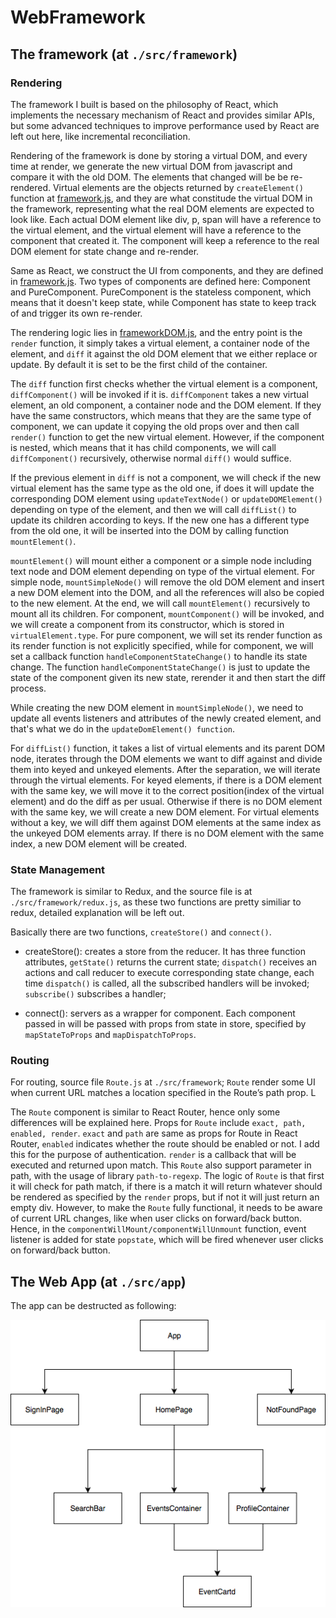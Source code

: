 # WebFramework

## The framework (at `./src/framework`)

### Rendering
The framework I built is based on the philosophy of React, which implements the necessary mechanism of React and provides similar APIs, but some advanced techniques to improve performance used by React are left out here, like incremental reconciliation.

Rendering of the framework is done by storing a virtual DOM, and every time at render, we generate the new virtual DOM from javascript and compare it with the old DOM. The elements that changed will be be re-rendered. Virtual elements are the objects returned by `createElement()` function at [framework.js](./src/framework/framework.js), and they are what constitude the virtual DOM in the framework, representing what the real DOM elements are expected to look like. Each actual DOM element like div, p, span will have a reference to the virtual element, and the virtual element will have a reference to the component that created it. The component will keep a reference to the real DOM element for state change and re-render.

Same as React, we construct the UI from components, and they are defined in [framework.js](./src/framework/framework.js). Two types of components are defined here: Component and PureComponent. PureComponent is the stateless component, which means that it doesn't keep state, while Component has state to keep track of and trigger its own re-render.

The rendering logic lies in [frameworkDOM.js](./src/framework/framework.js), and the entry point is the `render` function, it simply takes a virtual element, a container node of the element, and `diff` it against the old DOM element that we either replace or update. By default it is set to be the first child of the container. 

The `diff` function first checks whether the virtual element is a component, `diffComponent()` will be invoked if it is. `diffComponent` takes a new virtual element, an old component, a container node and the DOM element. If they have the same constructors, which means that they are the same type of component, we can update it copying the old props over and then call `render()` function to get the new virtual element. However, if the component is nested, which means that it has child components, we will call `diffComponent()` recursively, otherwise normal `diff()` would suffice.

 If the previous element in `diff` is not a component, we will check if the new virtual element has the same type as the old one, if does it will update the corresponding DOM element using `updateTextNode()` or `updateDOMElement()` depending on type of the element, and then we will call `diffList()` to update its children according to keys. If the new one has a different type from the old one, it will be inserted into the DOM by calling function `mountElement()`.

`mountElement()` will mount either a component or a simple node including text node and DOM element depending on type of the virtual element. For simple node, `mountSimpleNode()` will remove the old DOM element and insert a new DOM element into the DOM, and all the references will also be copied to the new element. At the end, we will call `mountElement()` recursively to mount all its children. For component, `mountComponent()` will be invoked, and we will create a component from its constructor, which is stored in `virtualElement.type`. For pure component, we will set its render function as its render function is not explicitly specified, while for component, we will set a callback function `handleComponentStateChange()` to handle its state change. The function `handleComponentStateChange()` is just to update the state of the component given its new state, rerender it and then start the diff process.

While creating the new DOM element in `mountSimpleNode()`, we need to update all events listeners and attributes of the newly created element, and that's what we do in the `updateDomElement() function`.

For `diffList()` function, it takes a list of virtual elements and its parent DOM node, iterates through the DOM elements we want to diff against and divide them into keyed and unkeyed elements. After the separation, we will iterate through the virtual elements. For keyed elements, if there is a DOM element with the same key, we will move it to the correct position(index of the virtual element) and do the diff as per usual. Otherwise if there is no DOM element with the same key, we will create a new DOM element. For virtual elements without a key, we will diff them against DOM elements at the same index as the unkeyed DOM elements array. If there is no DOM element with the same index, a new DOM element will be created.

### State Management

The framework is similar to Redux, and the source file is at `./src/framework/redux.js`, as these two functions are pretty similiar to redux, detailed explanation will be left out.

Basically there are two functions, `createStore()` and `connect()`.
* createStore(): creates a store from the reducer. It has three function attributes, `getState()` returns the current state; `dispatch()` receives an actions and call reducer to execute corresponding state change, each time `dispatch()` is called, all the subscribed handlers will be invoked; `subscribe()` subscribes a handler;

* connect(): servers as a wrapper for component. Each component passed in will be passed with props from state in store, specified by `mapStateToProps` and `mapDispatchToProps`.


### Routing

For routing, source file `Route.js` at `./src/framework`; `Route` render some UI when current URL matches a location specified in the Route’s path prop. L

The `Route` component is similar to React Router, hence only some differences will be explained here. Props for `Route` include `exact, path, enabled, render`. `exact` and `path` are same as props for Route in React Router, `enabled` indicates whether the route should be enabled or not. I add this for the purpose of authentication. `render` is a callback that will be executed and returned upon match. This `Route` also support parameter in path, with the usage of library `path-to-regexp`. The logic of `Route` is that first it will check for path match, if there is a match it will return whatever should be rendered as specified by the `render` props, but if not it will just return an empty div. However, to make the `Route` fully functional, it needs to be aware of current URL changes, like when user clicks on forward/back button. Hence, in the `componentWillMount/componentWillUnmount` function, event listener is added for state `popstate`, which will be fired whenever user clicks on forward/back button.

## The Web App (at `./src/app`)

The app can be destructed as following: 

![diagram](BlackCat.png)